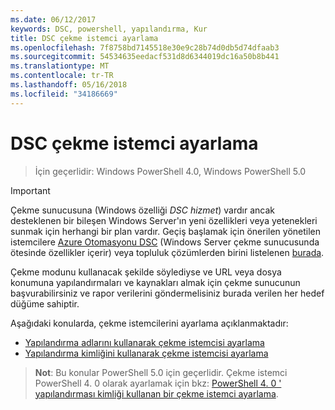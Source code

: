 ```yaml
---
ms.date: 06/12/2017
keywords: DSC, powershell, yapılandırma, Kur
title: DSC çekme istemci ayarlama
ms.openlocfilehash: 7f8758bd7145518e30e9c28b74d0db5d74dfaab3
ms.sourcegitcommit: 54534635eedacf531d8d6344019dc16a50b8b441
ms.translationtype: MT
ms.contentlocale: tr-TR
ms.lasthandoff: 05/16/2018
ms.locfileid: "34186669"
---
```

# <a name="setting-up-a-dsc-pull-client"></a>DSC çekme istemci ayarlama

> İçin geçerlidir: Windows PowerShell 4.0, Windows PowerShell 5.0

> [!IMPORTANT]
> Çekme sunucusuna (Windows özelliği *DSC hizmet*) vardır ancak desteklenen bir bileşen Windows Server'ın yeni özellikleri veya yetenekleri sunmak için herhangi bir plan vardır. Geçiş başlamak için önerilen yönetilen istemcilere [Azure Otomasyonu DSC](/azure/automation/automation-dsc-getting-started) (Windows Server çekme sunucusunda ötesinde özellikler içerir) veya topluluk çözümlerden birini listelenen [burada](pullserver.md#community-solutions-for-pull-service).

Çekme modunu kullanacak şekilde söylediyse ve URL veya dosya konumuna yapılandırmaları ve kaynakları almak için çekme sunucunun başvurabilirsiniz ve rapor verilerini göndermelisiniz burada verilen her hedef düğüme sahiptir.

Aşağıdaki konularda, çekme istemcilerini ayarlama açıklanmaktadır:

* [Yapılandırma adlarını kullanarak çekme istemcisi ayarlama](pullClientConfigNames.md)
* [Yapılandırma kimliğini kullanarak çekme istemcisi ayarlama](pullClientConfigID.md)

> **Not**: Bu konular PowerShell 5.0 için geçerlidir. Çekme istemci PowerShell 4. 0 olarak ayarlamak için bkz: [PowerShell 4. 0 ' yapılandırması kimliği kullanan bir çekme istemci ayarlama](pullClientConfigID4.md).